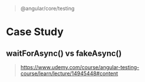 > @angular/core/testing

# Case Study
## waitForAsync() vs fakeAsync()
> https://www.udemy.com/course/angular-testing-course/learn/lecture/14945448#content
